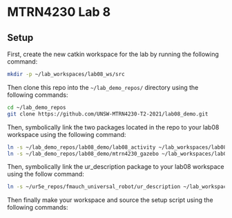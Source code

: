 
# MTRN4230 Lab 8

## Setup

First, create the new catkin workspace for the lab by running the following command:

```bash
mkdir -p ~/lab_workspaces/lab08_ws/src
```

Then clone this repo into the `~/lab_demo_repos/` directory using the following commands:

```bash
cd ~/lab_demo_repos
git clone https://github.com/UNSW-MTRN4230-T2-2021/lab08_demo.git
```

Then, symbolically link the two packages located in the repo to your lab08 workspace using the following command:

```bash
ln -s ~/lab_demo_repos/lab08_demo/lab08_activity ~/lab_workspaces/lab08_ws/src
ln -s ~/lab_demo_repos/lab08_demo/mtrn4230_gazebo ~/lab_workspaces/lab08_ws/src
```

Then, symbolically link the ur_description package to your lab08 workspace using the follow command:

```bash
ln -s ~/ur5e_repos/fmauch_universal_robot/ur_description ~/lab_workspaces/lab08_ws/src
```

Then finally make your workspace and source the setup script using the following commands:

